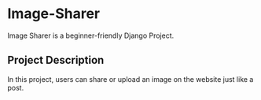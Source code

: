 # Image-Sharer
Image Sharer is a beginner-friendly Django Project.


## Project Description
In this project, users can share or upload an image on the website just like a post.
